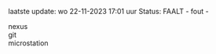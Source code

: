laatste update: 
wo 22-11-2023 17:01   uur 
Status: FAALT - fout - 
<div class="service R">nexus</div><div class="service R">git</div><div class="service Y">microstation</div>